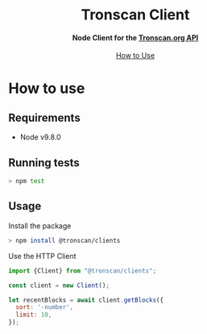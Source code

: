 <h1 align="center">
  Tronscan Client
  <br>
</h1>

<h4 align="center">
  Node Client for the <a href="https://github.com/tronscan/tronscan-frontend/blob/dev2019/document/api.md">Tronscan.org API</a>
</h4>

<p align="center">
  <a href="#how-to-use">How to Use</a>
</p>

# How to use

## Requirements

* Node v9.8.0

## Running tests

```bash
> npm test
```

## Usage

Install the package

```bash
> npm install @tronscan/clients
```

Use the HTTP Client

```javascript
import {Client} from "@tronscan/clients";

const client = new Client();

let recentBlocks = await client.getBlocks({
  sort: '-number',
  limit: 10,
});
```
